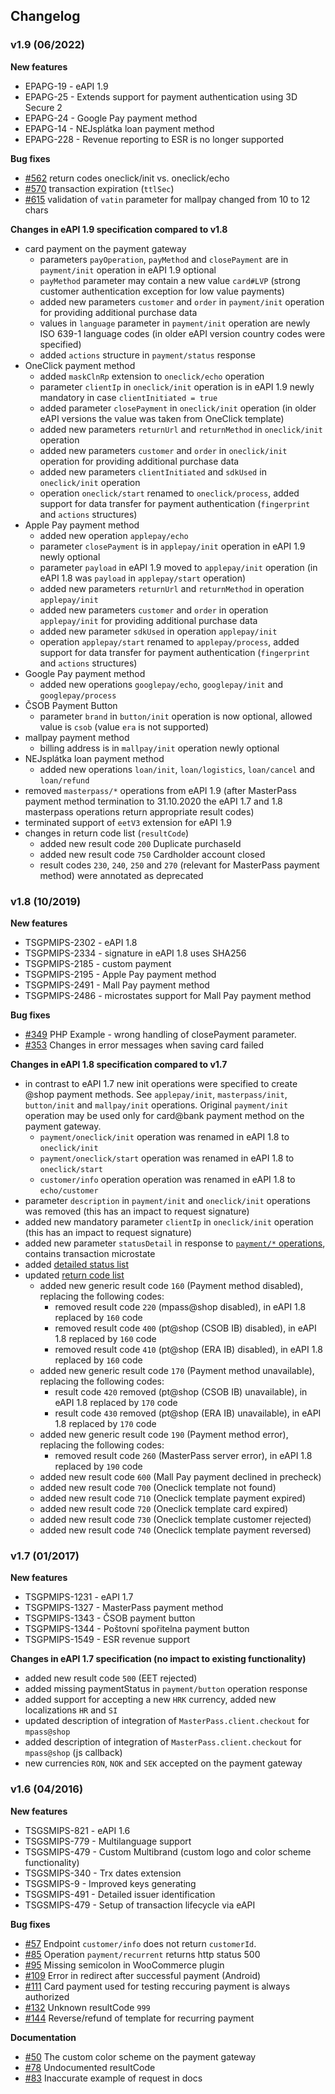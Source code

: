 Changelog
---

### v1.9 (06/2022)

**New features**

* EPAPG-19 - eAPI 1.9
* EPAPG-25 - Extends support for payment authentication using 3D Secure 2
* EPAPG-24 - Google Pay payment method
* EPAPG-14 - NEJsplátka loan payment method
* EPAPG-228 - Revenue reporting to ESR is no longer supported

**Bug fixes**

* [#562](https://github.com/csob/paymentgateway/issues/562) return codes oneclick/init vs. oneclick/echo
* [#570](https://github.com/csob/paymentgateway/issues/570) transaction expiration (`ttlSec`)
* [#615](https://github.com/csob/paymentgateway/issues/615) validation of `vatin` parameter for mallpay changed from 10 to 12 chars

**Changes in eAPI 1.9 specification compared to v1.8**

* card payment on the payment gateway
  * parameters `payOperation`, `payMethod` and `closePayment` are in `payment/init` operation in eAPI 1.9 optional
  * `payMethod` parameter may contain a new value `card#LVP` (strong customer authentication exception for low value payments)
  * added new parameters `customer` and `order` in `payment/init` operation for providing additional purchase data
  * values in `language` parameter in `payment/init` operation are newly ISO 639-1 language codes  (in older eAPI version country codes were specified)
  * added `actions` structure in `payment/status` response
* OneClick payment method
  * added `maskClnRp` extension to `oneclick/echo` operation
  * parameter `clientIp` in `oneclick/init` operation is in eAPI 1.9 newly mandatory in case `clientInitiated = true`
  * added parameter `closePayment` in `oneclick/init` operation (in older eAPI versions the value was taken from OneClick template)
  * added new parameters `returnUrl` and `returnMethod` in `oneclick/init` operation
  * added new parameters `customer` and `order` in `oneclick/init` operation for providing additional purchase data
  * added new parameters `clientInitiated` and `sdkUsed` in `oneclick/init` operation
  * operation `oneclick/start` renamed to `oneclick/process`, added support for data transfer for payment authentication (`fingerprint` and `actions` structures)
* Apple Pay payment method
  * added new operation `applepay/echo`
  * parameter `closePayment` is in `applepay/init` operation in eAPI 1.9 newly optional
  * parameter `payload` in eAPI 1.9 moved to `applepay/init` operation (in eAPI 1.8 was `payload` in `applepay/start` operation)
  * added new parameters `returnUrl` and `returnMethod` in operation `applepay/init`
  * added new parameters `customer` and `order` in operation `applepay/init` for providing additional purchase data
  * added new parameter `sdkUsed` in operation `applepay/init`
  * operation `applepay/start` renamed to `applepay/process`, added support for data transfer for payment authentication (`fingerprint` and `actions` structures)
* Google Pay payment method
  * added new operations `googlepay/echo`, `googlepay/init` and `googlepay/process`
* ČSOB Payment Button
  * parameter `brand` in `button/init` operation is now optional, allowed value is `csob` (value `era` is not supported)
* mallpay payment method
  * billing address is in `mallpay/init` operation newly optional
* NEJsplátka loan payment method
  * added new operations `loan/init`, `loan/logistics`, `loan/cancel` and `loan/refund`
* removed `masterpass/*` operations from eAPI 1.9 (after MasterPass payment method termination to 31.10.2020 the eAPI 1.7 and 1.8 masterpass operations return appropriate result codes)
* terminated support of `eetV3` extension for eAPI 1.9
* changes in return code list (`resultCode`)
  * added new result code `200` Duplicate purchaseId
  * added new result code `750` Cardholder account closed
  * result codes `230`, `240`, `250` and `270` (relevant for MasterPass payment method) were annotated as deprecated


### v1.8 (10/2019)

**New features**

* TSGPMIPS-2302 - eAPI 1.8
* TSGPMIPS-2334 - signature in eAPI 1.8 uses SHA256
* TSGPMIPS-2185 - custom payment
* TSGPMIPS-2195 - Apple Pay payment method
* TSGPMIPS-2491 - Mall Pay payment method
* TSGPMIPS-2486 - microstates support for Mall Pay payment method

**Bug fixes**

* [#349](https://github.com/csob/paymentgateway/issues/349) PHP Example - wrong handling of closePayment parameter.
* [#353](https://github.com/csob/paymentgateway/issues/353) Changes in error messages when saving card failed

**Changes in eAPI 1.8 specification compared to v1.7**

* in contrast to eAPI 1.7 new init operations were specified to create @shop payment methods. See `applepay/init`, `masterpass/init`, `button/init` and `mallpay/init` operations. Original `payment/init` operation may be used only for card@bank payment method on the payment gateway. 
  * `payment/oneclick/init` operation was renamed in eAPI 1.8 to `oneclick/init`
  * `payment/oneclick/start` operation was renamed in eAPI 1.8 to `oneclick/start`
  * `customer/info` operation operation was renamed in eAPI 1.8 to `echo/customer`
* parameter `description` in `payment/init` and `oneclick/init` operations was removed (this has an impact to request signature)
* added new mandatory parameter `clientIp` in `oneclick/init` operation (this has an impact to request signature)
* added new parameter `statusDetail` in response to [`payment/*` operations](https://github.com/csob/paymentgateway/wiki/Basic-methods#payment-status-operation), contains transaction microstate
* added [detailed status list](https://github.com/csob/paymentgateway/wiki/Payment-lifecycle#status-detail)
* updated [return code list](https://github.com/csob/paymentgateway/wiki/API-Integration#return-code-list-)
  * added new generic result code `160` (Payment method disabled), replacing the following codes:
      * removed result code `220` (mpass@shop disabled), in eAPI 1.8 replaced by `160` code
      * removed result code `400` (pt@shop (CSOB IB) disabled), in eAPI 1.8 replaced by `160` code
      * removed result code `410` (pt@shop (ERA IB) disabled), in eAPI 1.8 replaced by `160` code
  * added new generic result code `170` (Payment method unavailable), replacing the following codes:
      * result code `420` removed (pt@shop (CSOB IB) unavailable), in eAPI 1.8 replaced by `170` code
      * result code `430` removed (pt@shop (ERA IB) unavailable), in eAPI 1.8 replaced by `170` code
  * added new generic result code `190` (Payment method error), replacing the following codes:
      * removed result code `260` (MasterPass server error), in eAPI 1.8 replaced by `190` code
  * added new result code `600` (Mall Pay payment declined in precheck)
  * added new result code `700` (Oneclick template not found)
  * added new result code `710` (Oneclick template payment expired)
  * added new result code `720` (Oneclick template card expired)
  * added new result code `730` (Oneclick template customer rejected)
  * added new result code `740` (Oneclick template payment reversed)


### v1.7 (01/2017)

**New features**

* TSGPMIPS-1231 - eAPI 1.7
* TSGPMIPS-1327 - MasterPass payment method
* TSGPMIPS-1343 - ČSOB payment button
* TSGPMIPS-1344 - Poštovní spořitelna payment button 
* TSGPMIPS-1549 - ESR revenue support

**Changes in eAPI 1.7 specification (no impact to existing functionality)** 

* added new result code `500` (EET rejected)
* added missing paymentStatus in `payment/button` operation response
* added support for accepting a new `HRK` currency, added new localizations `HR` and `SI`
* updated description of integration of `MasterPass.client.checkout` for `mpass@shop`
* added description of integration of `MasterPass.client.checkout` for  `mpass@shop` (js callback)
* new currencies `RON`, `NOK` and `SEK` accepted on the payment gateway


### v1.6 (04/2016)

**New features**

* TSGSMIPS-821 - eAPI 1.6
* TSGSMIPS-779 - Multilanguage support
* TSGSMIPS-479 - Custom Multibrand (custom logo and color scheme functionality)
* TSGSMIPS-340 - Trx dates extension
* TSGSMIPS-9 - Improved keys generating
* TSGSMIPS-491 - Detailed issuer identification
* TSGSMIPS-479 - Setup of transaction lifecycle via eAPI

**Bug fixes**

* [#57](https://github.com/csob/paymentgateway/issues/57) Endpoint `customer/info` does not return `customerId`.
* [#85](https://github.com/csob/paymentgateway/issues/85) Operation `payment/recurrent` returns http status 500
* [#95](https://github.com/csob/paymentgateway/issues/95) Missing semicolon in WooCommerce plugin
* [#109](https://github.com/csob/paymentgateway/issues/109) Error in redirect after successful payment (Android)
* [#111](https://github.com/csob/paymentgateway/issues/111) Card payment used for testing reccuring payment is always authorized
* [#132](https://github.com/csob/paymentgateway/issues/132) Unknown resultCode `999`
* [#144](https://github.com/csob/paymentgateway/issues/144) Reverse/refund of template for recurring payment 

**Documentation**

* [#50](https://github.com/csob/paymentgateway/issues/50) The custom color scheme on the payment gateway
* [#78](https://github.com/csob/paymentgateway/issues/78) Undocumented resultCode
* [#83](https://github.com/csob/paymentgateway/issues/83) Inaccurate example of request in docs